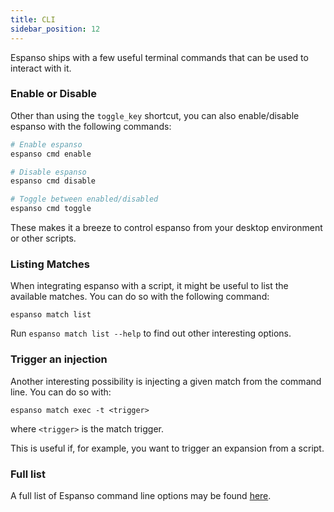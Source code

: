 ```yaml
---
title: CLI 
sidebar_position: 12
---
```

Espanso ships with a few useful terminal commands that can be used to interact with it.

### Enable or Disable

Other than using the `toggle_key` shortcut, you can also enable/disable espanso with the following commands:

```bash
# Enable espanso
espanso cmd enable

# Disable espanso
espanso cmd disable

# Toggle between enabled/disabled
espanso cmd toggle
```

These makes it a breeze to control espanso from your desktop environment or other scripts.

### Listing Matches

When integrating espanso with a script, it might be useful to list the available matches. You can do so with the following command:

```
espanso match list
```

Run `espanso match list --help` to find out other interesting options.

### Trigger an injection

Another interesting possibility is injecting a given match from the command line. You can do so with:

```
espanso match exec -t <trigger>
```

where `<trigger>` is the match trigger.

This is useful if, for example, you want to trigger an expansion from a script.

### Full list
A full list of Espanso command line options may be found [here](../cli_list).